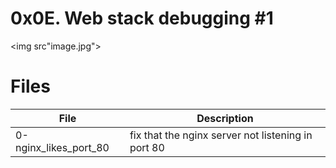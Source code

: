 #  0x0E. Web stack debugging #1 

<img src"image.jpg"></img>

# Files

|File|Description|
|---|---|
|0-nginx_likes_port_80|fix that the nginx server not listening in port 80|